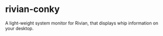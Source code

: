 # rivian-conky
A light-weight system monitor for Rivian, that displays whip information on your desktop.
